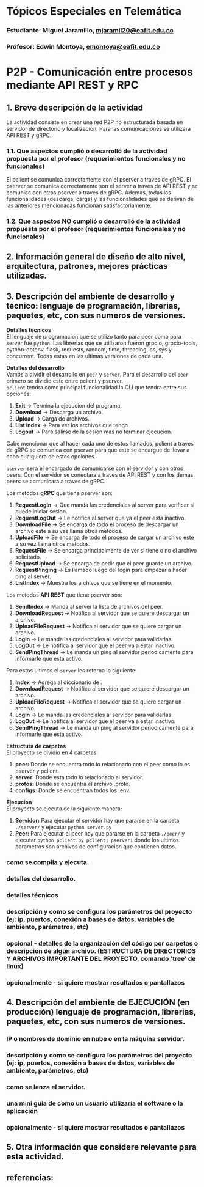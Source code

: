 # Tópicos Especiales en Telemática

### Estudiante: Miguel Jaramillo, mjaramil20@eafit.edu.co

### Profesor: Edwin Montoya, emontoya@eafit.edu.co

# P2P - Comunicación entre procesos mediante API REST y RPC

## 1. Breve descripción de la actividad
La actividad consiste en crear una red P2P no estructurada basada en servidor de directorio y localizacion. Para las comunicaciones se utilizara API REST y gRPC.

### 1.1. Que aspectos cumplió o desarrolló de la actividad propuesta por el profesor (requerimientos funcionales y no funcionales)
El pclient se comunica correctamente con el pserver a traves de gRPC. El pserver se comunica correctamente son el server a traves de API REST y se comunica con otros pserver a traves de gRPC. Ademas, todas las funcionalidades (descarga, carga) y las funcionalidades que se derivan de las anteriores mencionadas funcionan satisfactoriamente.

### 1.2. Que aspectos NO cumplió o desarrolló de la actividad propuesta por el profesor (requerimientos funcionales y no funcionales)

## 2. Información general de diseño de alto nivel, arquitectura, patrones, mejores prácticas utilizadas.

## 3. Descripción del ambiente de desarrollo y técnico: lenguaje de programación, librerias, paquetes, etc, con sus numeros de versiones.
**Detalles tecnicos** </br>
El lenguaje de programacion que se utilizo tanto para peer como para server fue `python`. Las librerias que se utilizaron fueron grpcio, grpcio-tools, python-dotenv, flask, requests, random, time, threading, os, sys y concurrent. Todas estas en las ultimas versiones de cada una. 

**Detalles del desarrollo** </br>
Vamos a dividir el desarrollo en `peer` y `server`.
Para el desarrollo del `peer` primero se dividio este entre pclient y pserver. </br>
`pclient` tendra como principal funcionalidad la CLI que tendra entre sus opciones:
1. **Exit** -> Termina la ejecucion del programa.
2. **Download** -> Descarga un archivo.
3. **Upload** -> Carga de archivos.
4. **List index** -> Para ver los archivos que tengo
5. **Logout** -> Para salirse de la sesion mas no terminar ejecucion.

Cabe mencionar que al hacer cada uno de estos llamados, pclient a traves de gRPC se comunica con pserver para que este se encargue de llevar a cabo cualquiera de estas opciones.

`pserver` sera el encargado de comunicarse con el servidor y con otros peers. Con el servidor se conectara a traves de API REST y con los demas peers se comunicara a traves de gRPC. 

Los metodos **gRPC** que tiene pserver son:
1. **RequestLogIn** -> Que manda las credenciales al server para verificar si puede iniciar sesion.
2. **RequestLogOut** -> Le notifica al server que ya el peer esta inactivo.
3. **DownloadFile** -> Se encarga de todo el proceso de descargar un archivo este a su vez llama otros metodos.
4. **UploadFile** -> Se encarga de todo el proceso de cargar un archivo este a su vez llama otros metodos.
5. **RequestFile** -> Se encarga principalmente de ver si tiene o no el archivo solicitado.
6. **RequestUpload** -> Se encarga de pedir que el peer guarde un archivo.
7. **RequestPinging** -> Es llamado luego del login para empezar a hacer ping al server.
8. **ListIndex** -> Muestra los archivos que se tiene en el momento.

Los metodos **API REST** que tiene pserver son:
1. **SendIndex** -> Manda al server la lista de archivos del peer.
2. **DownloadRequest** -> Notifica al servidor que se quiere descargar un archivo.
3. **UploadFileRequest** -> Notifica al servidor que se quiere cargar un archivo.
4. **LogIn** -> Le manda las credenciales al servidor para validarlas.
5. **LogOut** -> Le notifica al servidor que el peer va a estar inactivo.
6. **SendPingThread** -> Le manda un ping al servidor periodicamente para informarle que esta activo.

Para estos ultimos el `server` les retorna lo siguiente:
1. **Index** -> Agrega al diccionario de .
2. **DownloadRequest** -> Notifica al servidor que se quiere descargar un archivo.
3. **UploadFileRequest** -> Notifica al servidor que se quiere cargar un archivo.
4. **LogIn** -> Le manda las credenciales al servidor para validarlas.
5. **LogOut** -> Le notifica al servidor que el peer va a estar inactivo.
6. **SendPingThread** -> Le manda un ping al servidor periodicamente para informarle que esta activo.
   
**Estructura de carpetas** </br>
El proyecto se dividio en 4 carpetas:
1. **peer:** Donde se encuentra todo lo relacionado con el peer como lo es pserver y pclient.
2. **server:** Donde esta todo lo relacionado al servidor.
3. **protos:** Donde se encuentra el archivo .proto.
4. **configs:** Donde se encuentran todos los .env.

**Ejecucion** </br>
El proyecto se ejecuta de la siguiente manera:
1. **Servidor:** Para ejecutar el servidor hay que pararse en la carpeta `./server/` y ejecutar `python server.py`
2. **Peer:** Para ejecutar el peer hay que pararse en la carpeta `./peer/` y ejecutar `python pclient.py pclient1 pserver1` donde los ultimos parametros son archivos de configuracion que contienen datos. 



### como se compila y ejecuta.
### detalles del desarrollo.
### detalles técnicos
### descripción y como se configura los parámetros del proyecto (ej: ip, puertos, conexión a bases de datos, variables de ambiente, parámetros, etc)
### opcional - detalles de la organización del código por carpetas o descripción de algún archivo. (ESTRUCTURA DE DIRECTORIOS Y ARCHIVOS IMPORTANTE DEL PROYECTO, comando 'tree' de linux)
 
### opcionalmente - si quiere mostrar resultados o pantallazos 

## 4. Descripción del ambiente de EJECUCIÓN (en producción) lenguaje de programación, librerias, paquetes, etc, con sus numeros de versiones.

### IP o nombres de dominio en nube o en la máquina servidor.

### descripción y como se configura los parámetros del proyecto (ej: ip, puertos, conexión a bases de datos, variables de ambiente, parámetros, etc)

### como se lanza el servidor.

### una mini guia de como un usuario utilizaría el software o la aplicación

### opcionalmente - si quiere mostrar resultados o pantallazos 

## 5. Otra información que considere relevante para esta actividad.

## referencias:
